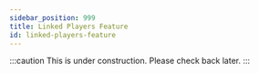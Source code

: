 ```yaml
---
sidebar_position: 999
title: Linked Players Feature
id: linked-players-feature
---
```


:::caution
This is under construction. Please check back later.
:::